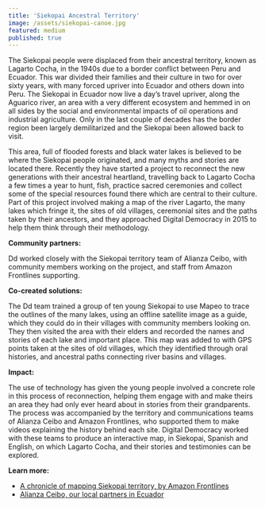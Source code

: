 ```yaml
---
title: 'Siekopai Ancestral Territory'
image: /assets/siekopai-canoe.jpg
featured: medium
published: true
---
```


The Siekopai people were displaced from their ancestral territory, known as
Lagarto Cocha, in the 1940s due to a border conflict between Peru and Ecuador.
This war divided their families and their culture in two for over sixty years,
with many forced upriver into Ecuador and others down into Peru. The Siekopai
in Ecuador now live a day’s travel upriver, along the Aguarico river, an area
with a very different ecosystem and hemmed in on all sides by the social and
environmental impacts of oil operations and industrial agriculture. Only in the
last couple of decades has the border region been largely demilitarized and the
Siekopai been allowed back to visit.

This area, full of flooded forests and black water lakes is believed to be
where the Siekopai people originated, and many myths and stories are located
there. Recently they have started a project to reconnect the new generations
with their ancestral heartland, travelling back to Lagarto Cocha a few times
a year to hunt, fish, practice sacred ceremonies and collect some of the
special resources found there which are central to their culture. Part of this
project involved making a map of the river Lagarto, the many lakes which fringe
it, the sites of old villages, ceremonial sites and the paths taken by their
ancestors, and they approached Digital Democracy in 2015 to help them think
through their methodology.

**Community partners:**

Dd worked closely with the Siekopai territory team of
Alianza Ceibo, with community members working on the project, and staff
from Amazon Frontlines supporting.

**Co-created solutions:**

The Dd team trained a group of ten young Siekopai to use
Mapeo to trace the outlines of the many lakes, using an offline satellite image
as a guide, which they could do in their villages with community members
looking on. They then visited the area with their elders and recorded the names
and stories of each lake and important place. This map was added to with GPS
points taken at the sites of old villages, which they identified through oral
histories, and ancestral paths connecting river basins and villages.

**Impact:**

The use of technology has given the young people involved a concrete
role in this process of reconnection, helping them engage with and make theirs
an area they had only ever heard about in stories from their grandparents. The
process was accompanied by the territory and communications teams of Alianza
Ceibo and Amazon Frontlines, who supported them to make videos explaining the
history behind each site. Digital Democracy worked with these teams to produce
an interactive map, in Siekopai, Spanish and English, on which Lagarto Cocha,
and their stories and testimonies can be explored.

**Learn more:**

- [A chronicle of mapping Siekopai territory, by Amazon Frontlines](https://www.amazonfrontlines.org/chronicles/lagarto-cocha/)
- [Alianza Ceibo, our local partners in Ecuador](http://www.alianzaceibo.org/alianza/siekopai/)
